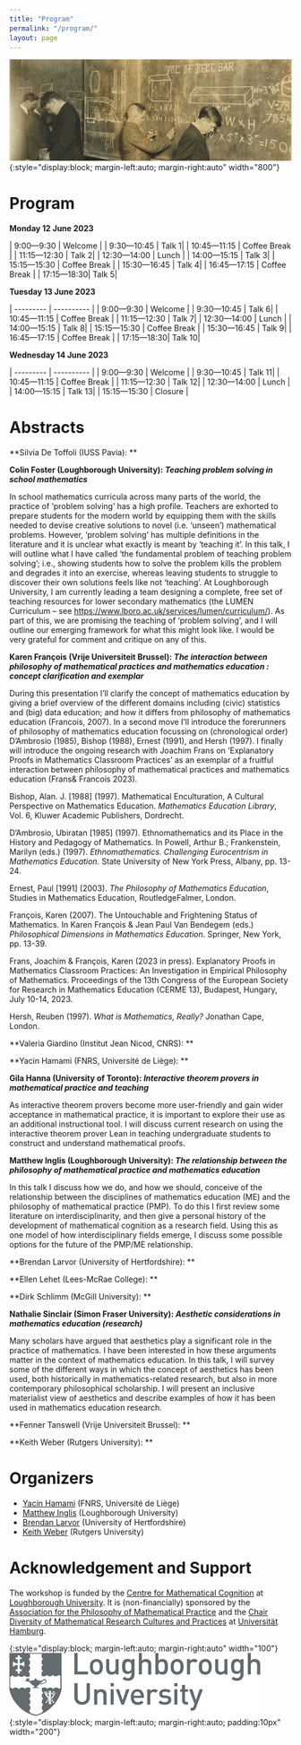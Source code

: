 ```yaml
---
title: "Program"
permalink: "/program/"
layout: page
---
```


![title](/assets/img/old-classroom-croped.jpg){:style="display:block; margin-left:auto; margin-right:auto" width="800"}

# Program

**Monday 12 June 2023**

| 9:00—9:30 | Welcome |
| 9:30—10:45 | Talk 1|
| 10:45—11:15 | Coffee Break |
| 11:15—12:30 | Talk 2|
| 12:30—14:00 | Lunch |
| 14:00—15:15 | Talk 3|
| 15:15—15:30 | Coffee Break |
| 15:30—16:45 | Talk 4|
| 16:45—17:15 | Coffee Break |
| 17:15—18:30|  Talk 5| 

**Tuesday 13 June 2023**

| --------- | ---------- |
| 9:00—9:30 | Welcome |
| 9:30—10:45 | Talk 6|
| 10:45—11:15 | Coffee Break |
| 11:15—12:30 | Talk 7|
| 12:30—14:00 | Lunch |
| 14:00—15:15 | Talk 8|
| 15:15—15:30 | Coffee Break |
| 15:30—16:45 | Talk 9|
| 16:45—17:15 | Coffee Break |
| 17:15—18:30|  Talk 10| 

**Wednesday 14 June 2023**


| --------- | ---------- |
| 9:00—9:30 | Welcome |
| 9:30—10:45 | Talk 11|
| 10:45—11:15 | Coffee Break |
| 11:15—12:30 | Talk 12|
| 12:30—14:00 | Lunch |
| 14:00—15:15 | Talk 13|
| 15:15—15:30 | Closure |




# Abstracts

**Silvia De Toffoli (IUSS Pavia): **

**Colin Foster (Loughborough University): _Teaching problem solving in school mathematics_**

In school mathematics curricula across many parts of the world, the practice of ‘problem
solving’ has a high profile. Teachers are exhorted to prepare students for the modern world
by equipping them with the skills needed to devise creative solutions to novel (i.e. ‘unseen’)
mathematical problems. However, ‘problem solving’ has multiple definitions in the
literature and it is unclear what exactly is meant by ‘teaching it’. In this talk, I will outline
what I have called ‘the fundamental problem of teaching problem solving’; i.e., showing
students how to solve the problem kills the problem and degrades it into an exercise,
whereas leaving students to struggle to discover their own solutions feels like not ‘teaching’.
At Loughborough University, I am currently leading a team designing a complete, free set of
teaching resources for lower secondary mathematics (the LUMEN Curriculum – see
https://www.lboro.ac.uk/services/lumen/curriculum/). As part of this, we are promising the
teaching of ‘problem solving’, and I will outline our emerging framework for what this might
look like. I would be very grateful for comment and critique on any of this.

**Karen François (Vrije Universiteit Brussel): _The interaction between philosophy of mathematical practices and mathematics education : concept
clarification and exemplar_**

During this presentation I’ll clarify the concept of mathematics education by giving a brief overview
of the different domains including (civic) statistics and (big) data education; and how it differs from
philosophy of mathematics education (Francois, 2007). In a second move I’ll introduce the
forerunners of philosophy of mathematics education focussing on (chronological order) D’Ambrosio
(1985), Bishop (1988), Ernest (1991), and Hersh (1997). I finally will introduce the ongoing research
with Joachim Frans on ‘Explanatory Proofs in Mathematics Classroom Practices’ as an exemplar of a
fruitful interaction between philosophy of mathematical practices and mathematics education (Frans& Francois 2023).

Bishop, Alan. J. [1988] (1997). Mathematical Enculturation, A Cultural Perspective on Mathematics
Education. _Mathematics Education Library_, Vol. 6, Kluwer Academic Publishers, Dordrecht.

D’Ambrosio, Ubiratan [1985] (1997). Ethnomathematics and its Place in the History and Pedagogy of
Mathematics. In Powell, Arthur B.; Frankenstein, Marilyn (eds.) (1997). _Ethnomathematics. Challenging Eurocentrism in Mathematics Education._ State University of New York Press,
Albany, pp. 13-24.

Ernest, Paul [1991] (2003). _The Philosophy of Mathematics Education_, Studies in Mathematics Education, RoutledgeFalmer, London.

François, Karen (2007). The Untouchable and Frightening Status of Mathematics. In Karen François &
Jean Paul Van Bendegem (eds.) _Philosophical Dimensions in Mathematics Education_. Springer, New York, pp. 13-39.

Frans, Joachim & François, Karen (2023 in press). Explanatory Proofs in Mathematics Classroom
Practices: An Investigation in Empirical Philosophy of Mathematics. Proceedings of the 13th
Congress of the European Society for Research in Mathematics Education (CERME 13),
Budapest, Hungary, July 10-14, 2023.

Hersh, Reuben (1997). _What is Mathematics, Really?_ Jonathan Cape, London.

**Valeria Giardino (Institut Jean Nicod, CNRS): **

**Yacin Hamami (FNRS, Université de Liège): **

**Gila Hanna (University of Toronto): _Interactive theorem provers in mathematical practice and teaching_**

As interactive theorem provers become more user-friendly and gain wider acceptance in mathematical practice, it is important to explore their use as an additional instructional tool. I will discuss current research on using the interactive theorem prover Lean in teaching undergraduate students to construct and understand mathematical proofs.  

**Matthew Inglis (Loughborough University): _The relationship between the philosophy of mathematical practice and mathematics education_**

In this talk I discuss how we do, and how we should, conceive of the relationship between the disciplines of mathematics education (ME) and the philosophy of mathematical practice (PMP). To do this I first review some literature on interdisciplinarity, and then give a personal history of the development of mathematical cognition as a research field. Using this as one model of how interdisciplinary fields emerge, I discuss some possible options for the future of the PMP/ME relationship.

**Brendan Larvor (University of Hertfordshire): **

**Ellen Lehet (Lees-McRae College): **

**Dirk Schlimm (McGill University): **

**Nathalie Sinclair (Simon Fraser University): _Aesthetic considerations in mathematics education (research)_**

Many scholars have argued that aesthetics play a significant role in the practice of mathematics. I have been interested in how these arguments matter in the context of mathematics education. In this talk, I will survey some of the different ways in which the concept of aesthetics has been used, both historically in mathematics-related research, but also in more contemporary philosophical scholarship. I will present an inclusive materialist view of aesthetics and describe examples of how it has been used in mathematics education research.

**Fenner Tanswell (Vrije Universiteit Brussel): **

**Keith Weber (Rutgers University): **



# Organizers

- [Yacin Hamami](https://www.yacinhamami.com/) (FNRS, Université de Liège)
- [Matthew Inglis](https://www.lboro.ac.uk/departments/maths-education/staff/matthew-inglis/) (Loughborough University)
- [Brendan Larvor](https://brendanlarvor.wordpress.com/) (University of Hertfordshire)
- [Keith Weber](https://gse.rutgers.edu/faculty/keith-weber/) (Rutgers University)

# Acknowledgement and Support

The workshop is funded by the [Centre for Mathematical Cognition](https://www.lboro.ac.uk/research/cmc/) at [Loughborough University](https://www.lboro.ac.uk/). It is (non-financially) sponsored by the [Association for the Philosophy of Mathematical Practice](http://www.philmathpractice.org/) and the [Chair Diversity of Mathematical Research Cultures and Practices](http://dmrcp.cipsh.international/) at [Universität Hamburg](https://www.uni-hamburg.de/).

{:style="display:block; margin-left:auto; margin-right:auto" width="100"}
![title](/assets/img/loughborough-logo.png){:style="display:block; margin-left:auto; margin-right:auto; padding:10px" width="200"}
